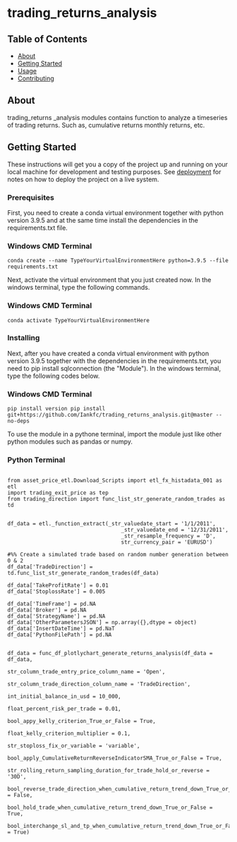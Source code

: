 # trading_returns_analysis

## Table of Contents

- [About](#about)
- [Getting Started](#getting_started)
- [Usage](#usage)
- [Contributing](../CONTRIBUTING.md)

## About <a name = "about"></a>

trading_returns _analysis modules contains function to analyze a timeseries of trading returns. Such as, cumulative returns monthly returns, etc.


## Getting Started <a name = "getting_started"></a>

These instructions will get you a copy of the project up and running on your local machine for development and testing purposes. See [deployment](#deployment) for notes on how to deploy the project on a live system.

### Prerequisites

First, you need to create a conda virtual environment together with python version 3.9.5 and at the same time install the dependencies in the requirements.txt file.

### Windows CMD Terminal
```
conda create --name TypeYourVirtualEnvironmentHere python=3.9.5 --file requirements.txt

```
Next, activate the virtual environment that you just created now. In the windows terminal, type the following commands.

### Windows CMD Terminal
```
conda activate TypeYourVirtualEnvironmentHere

```
### Installing

Next, after you have created a conda virtual environment with python version 3.9.5 together with the dependencies in the requirements.txt, you need to pip install sqlconnection (the "Module"). In the windows terminal, type the following codes below.

### Windows CMD Terminal
```
pip install version pip install git+https://github.com/Iankfc/trading_returns_analysis.git@master --no-deps
```

To use the module in a pythone terminal, import the module just like other python modules such as pandas or numpy.

### Python Terminal
```

from asset_price_etl.Download_Scripts import etl_fx_histadata_001 as etl
import trading_exit_price as tep
from trading_direction import func_list_str_generate_random_trades as td


df_data = etl._function_extract(_str_valuedate_start = '1/1/2011',
                                    _str_valuedate_end = '12/31/2011',
                                    _str_resample_frequency = 'D',
                                    str_currency_pair = 'EURUSD')

#%% Create a simulated trade based on random number generation between 0 & 2
df_data['TradeDirection'] = td.func_list_str_generate_random_trades(df_data)

df_data['TakeProfitRate'] = 0.01
df_data['StoplossRate'] = 0.005

df_data['TimeFrame'] = pd.NA
df_data['Broker'] = pd.NA
df_data['StrategyName'] = pd.NA
df_data['OtherParametersJSON'] = np.array({},dtype = object)
df_data['InsertDateTime'] = pd.NaT
df_data['PythonFilePath'] = pd.NA


df_data = func_df_plotlychart_generate_returns_analysis(df_data = df_data,
                                                        str_column_trade_entry_price_column_name = 'Open',
                                                        str_column_trade_direction_column_name = 'TradeDirection',
                                                        int_initial_balance_in_usd = 10_000,
                                                        float_percent_risk_per_trade = 0.01,
                                                        bool_appy_kelly_criterion_True_or_False = True,
                                                        float_kelly_criterion_multiplier = 0.1,
                                                        str_stoploss_fix_or_variable = 'variable',
                                                        bool_apply_CumulativeReturnReverseIndicatorSMA_True_or_False = True,
                                                        str_rolling_return_sampling_duration_for_trade_hold_or_reverse = '30D',
                                                        bool_reverse_trade_direction_when_cumulative_return_trend_down_True_or_False = False,
                                                        bool_hold_trade_when_cumulative_return_trend_down_True_or_False = True,
                                                        bool_interchange_sl_and_tp_when_cumulative_return_trend_down_True_or_False = True)
            

```


